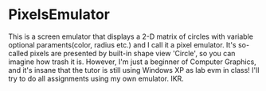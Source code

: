 # PixelsEmulator
This is a screen emulator that displays a 2-D matrix of circles with variable optional paraments(color, radius etc.) and I call it a pixel emulator. It's so-called pixels are presented by built-in shape view 'Circle', so you can imagine how trash it is. However, I'm just a beginner of Computer Graphics, and it's insane that the tutor is still using Windows XP as lab evm in class! I'll try to do all assignments using my own emulator. IKR.
